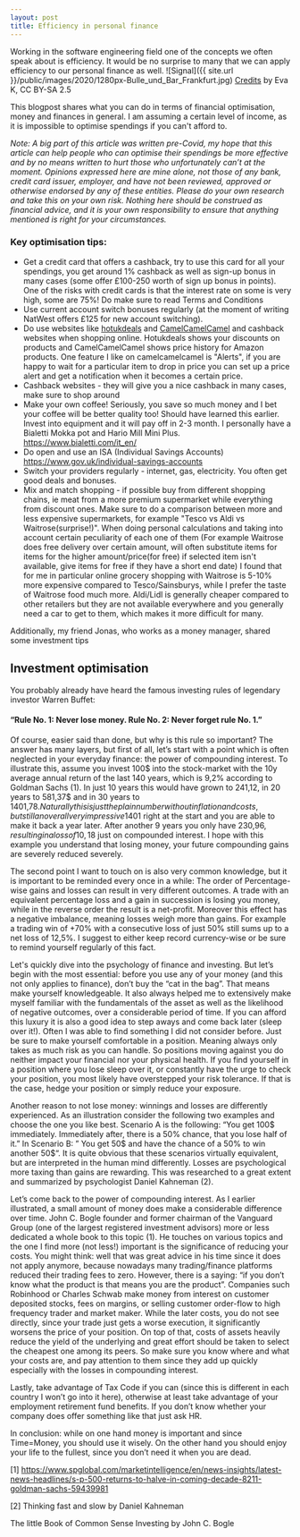 ```yaml
---
layout: post
title: Efficiency in personal finance
---
```


Working in the software engineering field one of the concepts we often speak about is efficiency. It would be no surprise to many that we can apply efficiency to our personal finance as well.
![Signal]({{ site.url }}/public/images/2020/1280px-Bulle_und_Bar_Frankfurt.jpg)
<a href="https://en.wikipedia.org/wiki/Market_trend#/media/File:Bulle_und_B%C3%A4r_Frankfurt.jpg">Credits</a> by Eva K, CC BY-SA 2.5

This blogpost shares what you can do in terms of financial optimisation, money and finances in general. I am assuming a certain level of income, as it is impossible to optimise spendings if you can't afford to.

*Note: A big part of this article was written pre-Covid, my hope that this article can help people who can optimise their spendings be more effective and by no means written to hurt those who unfortunately can’t at the moment.
Opinions expressed here are mine alone, not those of any bank, credit card issuer, employer, and have not been reviewed, approved or otherwise endorsed by any of these entities. Please do your own research and take this on your own risk. Nothing here should be construed as financial advice, and it is your own responsibility to ensure that anything mentioned is right for your circumstances.*

### Key optimisation tips:
- Get a credit card that offers a cashback, try to use this card for all your spendings, you get around 1% cashback as well as sign-up bonus in many cases (some offer £100-250 worth of sign up bonus in points). One of the risks with credit cards is that the interest rate on some is very high, some are 75%! Do make sure to read Terms and Conditions
- Use current account switch bonuses regularly (at the moment of writing NatWest offers £125 for new account switching).
- Do use websites like <a href="https://www.hotukdeals.com/">hotukdeals</a>  and <a href="https://uk.camelcamelcamel.com/">CamelCamelCamel</a>  and cashback websites when shopping online. Hotukdeals shows your discounts on products and CamelCamelCamel shows price history for Amazon products. One feature I like on camelcamelcamel is "Alerts", if you are happy to wait for a particular item to drop in price you can set up a price alert and get a notification when it becomes a certain price.
- Cashback websites - they will give you a nice cashback in many cases, make sure to shop around
- Make your own coffee! Seriously, you save so much money and I bet your coffee will be better quality too! Should have learned this earlier. Invest into equipment and it will pay off in 2-3 month. I personally have a Bialetti Mokka pot and Hario Mill Mini Plus. <a href="https://www.bialetti.com/it_en/">https://www.bialetti.com/it_en/</a>
- Do open and use an ISA (Individual Savings Accounts) <a href="https://www.gov.uk/individual-savings-accounts">https://www.gov.uk/individual-savings-accounts</a>
- Switch your providers regularly - internet, gas, electricity. You often get good deals and bonuses.
- Mix and match shopping - if possible buy from different shopping chains, ie meat from a more premium supermarket while everything from discount ones. Make sure to do a comparison between more and less expensive supermarkets, for example "Tesco vs Aldi vs Waitrose(surprise!)". When doing personal calculations and taking into account certain peculiarity of each one of them (For example Waitrose does free delivery over certain amount, will often substitute items for items for the higher amount/price(for free) if selected item isn't available, give items for free if they have a short end date) I found that for me in particular online grocery shopping with Waitrose is 5-10% more expensive compared to Tesco/Sainsburys, while I prefer the taste of Waitrose food much more. Aldi/Lidl is generally cheaper compared to other retailers but they are not available everywhere and you generally need a car to get to them, which makes it more difficult for many.



Additionally, my friend Jonas, who works as a money manager, shared some investment tips

## Investment optimisation
You probably already have heard the famous investing rules of legendary investor Warren Buffet:

#### “Rule No. 1: Never lose money. Rule No. 2: Never forget rule No. 1.”

Of course, easier said than done, but why is this rule so important? The answer has many layers, but first of all, let’s start with a point which is often neglected in your everyday finance: the power of compounding interest. To illustrate this, assume you invest 100$ into the stock-market with the 10y average annual return of the last 140 years, which is 9,2% according to Goldman Sachs (1). In just 10 years this would have grown to 241,12, in 20 years to 581,37$ and in 30 years to 1401,78$. Naturally this is just the plain number without inflation and costs, but still an overall very impressive 1401% gain over the three decades. Now let’s assume you lose 50$ right at the start and you are able to make it back a year later. After another 9 years you only have 230,96$, resulting in a loss of 10,18$ just on compounded interest. I hope with this example you understand that losing money, your future compounding gains are severely reduced severely.

The second point I want to touch on is also very common knowledge, but it is important to be reminded every once in a while: The order of Percentage-wise gains and losses can result in very different outcomes. A trade with an equivalent percentage loss and a gain in succession is losing you money, while in the reverse order the result is a net-profit. Moreover this effect has a negative  imbalance, meaning losses weigh more than gains. For example a trading win of +70% with a consecutive loss of just 50% still sums up to a net loss of 12,5%. I suggest to either keep record  currency-wise or be sure to remind yourself regularly of this fact.

Let's quickly dive into the psychology of finance and investing. But let’s begin with the most essential: before you use any of your money (and this not only applies to finance), don’t buy the “cat in the bag”. That means make yourself knowledgeable. It also always helped me to extensively make myself familiar with the fundamentals of the asset as well as the likelihood of negative outcomes, over a considerable period of time. If you can afford this luxury it is also a good idea to step aways and come back later (sleep over it!). Often I was able to find something I did not consider before. Just be sure to make yourself comfortable in a position. Meaning always only takes as much risk as you can handle. So positions moving against you do neither impact your financial nor your physical health. If you find yourself in a position where you lose sleep over it, or constantly have the urge to check your position, you most likely have overstepped your risk tolerance. If that is the case, hedge your position or simply reduce your exposure.

Another reason to not lose money: winnings and losses are differently experienced. As an illustration consider the following two examples and choose the one you like best. Scenario A is the following: “You get 100$ immediately. Immediately after, there is a 50% chance, that you lose half of it.” In Scenario B: ” You get 50$ and have the chance of a 50% to win another 50$“. It is quite obvious that these scenarios virtually equivalent, but are interpreted in the human mind differently. Losses are psychological more taxing than gains are rewarding. This was researched to a great extent and summarized by psychologist Daniel Kahneman (2).

Let’s come back to the power of compounding interest. As I earlier illustrated, a small amount of money does make a considerable difference over time. John C. Bogle founder and former chairman of the Vanguard Group (one of the largest registered investment advisors) more or less dedicated a whole book to this topic (1). He touches on various topics and the one I find more (not less!) important is the significance of reducing your costs. You might think: well that was great advice in his time since it does not apply anymore, because nowadays many trading/finance platforms reduced their trading fees to zero. However, there is a saying: “if you don’t know what the product is that means you are the product”. Companies such Robinhood or Charles Schwab make money from interest on customer deposited stocks, fees on margins, or selling customer order-flow to high frequency trader and market maker. While the later costs, you do not see directly, since your trade just gets a worse execution, it significantly worsens the price of your position. On top of that, costs of assets heavily reduce the yield of the underlying and great effort should be taken to select the cheapest one among its peers. So make sure you know where and what your costs are, and pay attention to them since they add up quickly especially with the losses in compounding interest.

Lastly, take advantage of Tax Code if you can (since this is different in each country I won’t go into it here), otherwise at least take advantage of your employment retirement fund benefits. If you don’t know whether your company does offer something like that just ask HR.

In conclusion: while on one hand money is important and since Time=Money, you should use it wisely. On the other hand you should enjoy your life to the fullest, since you don’t need it when you are dead.



[1] https://www.spglobal.com/marketintelligence/en/news-insights/latest-news-headlines/s-p-500-returns-to-halve-in-coming-decade-8211-goldman-sachs-59439981

[2] Thinking fast and slow by Daniel Kahneman

The little Book of Common Sense Investing by John C. Bogle
